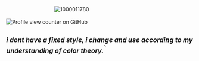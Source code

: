 

ㅤㅤㅤㅤㅤㅤㅤㅤㅤㅤ![1000011780](https://github.com/user-attachments/assets/f16334ec-5fa2-473d-807c-dd39d57a3694)







![Profile view counter on GitHub](https://komarev.com/ghpvc/?username=25-00-at&label=𓃺&color=9fafab)ㅤㅤ
## <sub>_i dont have a fixed style, i change and use according to my understanding of color theory._</sub>`
ㅤㅤㅤㅤㅤㅤ
